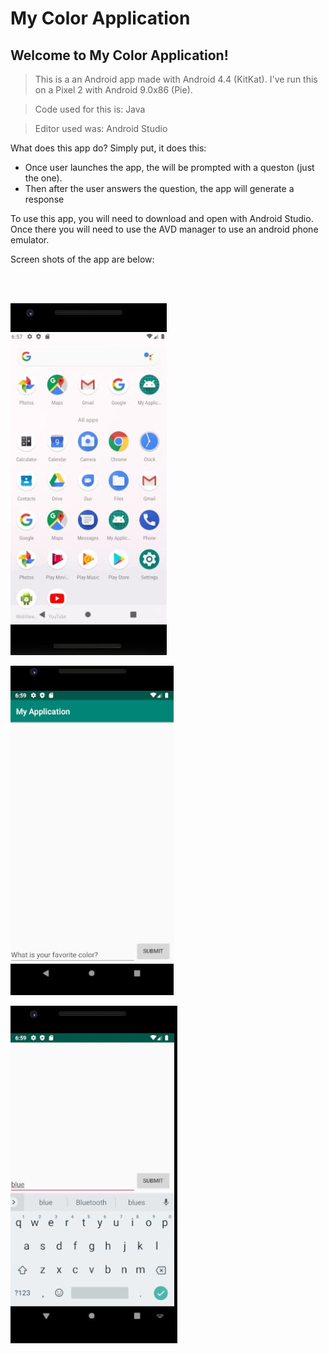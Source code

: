 # My Color Application

## Welcome to My Color Application!

>This is a an Android app made with Android 4.4 (KitKat). I've run this on a Pixel 2 with Android 9.0x86 (Pie).

>Code used for this is: Java

>Editor used was: Android Studio


What does this app do? Simply put, it does this:
- Once user launches the app, the will be prompted with a queston (just the one).
- Then after the user answers the question, the app will generate a response

To use this app, you will need to download and open with Android Studio. Once there you will need to use the AVD manager to use an android phone emulator.

Screen shots of the app are below:

<br>
<br>

![color application screenshot](Images/applicationScreen.JPG)

![home of app](Images/home.JPG)

![question](Images/blue.JPG)